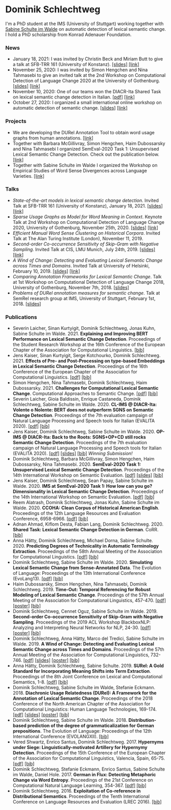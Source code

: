 # Dominik Schlechtweg

I'm a PhD student at the IMS (University of Stuttgart) working together with [Sabine Schulte im Walde](https://www.ims.uni-stuttgart.de/en/institute/team/Schulte-im-Walde-00001/) on automatic detection of lexical semantic change. I hold a PhD scholarship from Konrad Adenauer Foundation.



### News

- January 18, 2021: I was invited by Christin Beck and Miriam Butt to give a talk at SFB-TRR 161 (University of Konstanz).   [[slides]](publications/210118-sota-lscd-slides.pdf)  [[link]](https://www.sfbtrr161.de/newsandpress/events_sfbtrr161/)
- November 25, 2020: I was invited by Simon Hengchen and Nina Tahmasebi to give an invited talk at the 2nd Workshop on Computational Detection of Language Change 2020 at the University of Gothenburg.   [[slides]](publications/201125-wugs-slides.pdf)  [[link]](https://languagechange.org/events/2020-sltc-lcworkshop/)
- November 10, 2020: One of our teams won the DIACR-Ita Shared Task on lexical semantic change detection in Italian.  [[pdf]](https://arxiv.org/abs/2011.03258)   [[link]](https://www.ims.uni-stuttgart.de/en/institute/news/news/IMS-team-wins-DIACR-Ita-Shared-Task/)
- October 27, 2020: I organized a small international online workshop on automatic detection of semantic change.   [[slides]](https://www.ims.uni-stuttgart.de/en/institute/news/event/Online-Workshop-on-Automatic-Detection-of-Semantic-Change/)  [[link]](https://www.ims.uni-stuttgart.de/en/institute/news/event/Online-Workshop-on-Automatic-Detection-of-Semantic-Change/)

### Projects

- We are developing the DURel Annotation Tool to obtain word usage graphs from human annotations. [[link]](https://www.ims.uni-stuttgart.de/en/research/resources/tools/durel-annotations-tool/) 
- Together with Barbara McGillivray, Simon Hengchen, Haim Dubossarsky and Nina Tahmasebi I organized SemEval-2020 Task 1: Unsupervised Lexical Semantic Change Detection. Check out the publication below. [[link]](https://languagechange.org/semeval/) 
- Together with Sabine Schulte im Walde I organized the Workshop on Empirical Studies of Word Sense Divergences across Language Varieties. [[link]](https://www.ims.uni-stuttgart.de/events/dgfs-20-ws/)



### Talks

- *State-of-the-art models in lexical semantic change detection*. Invited Talk at SFB-TRR 161 (University of Konstanz), January 18, 2021.  [[slides]](publications/210118-sota-lscd-slides.pdf)  [[link]](https://www.sfbtrr161.de/newsandpress/events_sfbtrr161/)
- *Sparse Usage Graphs as Model for Word Meaning in Context*. Keynote Talk at 2nd Workshop on Computational Detection of Language Change 2020, University of Gothenburg, November 25th, 2020.  [[slides]](publications/201125-wugs-slides.pdf)  [[link]](https://languagechange.org/events/2020-sltc-lcworkshop/)
- *Efficient Manual Word Sense Clustering on Historical Corpora*. Invited Talk at The Alan Turing Institute (London), November 11, 2019.   
- *Second-order Co-occurrence Sensitivity of Skip-Gram with Negative Sampling*. Invited Talk at CIS, LMU Munich, July 24th, 2019.  [[slides]](publications/190723-slides-second-order.pdf)  [[link]](https://www.cis.uni-muenchen.de/~fraser/topics_nlp_2019_SS/)
- *A Wind of Change: Detecting and Evaluating Lexical Semantic Change across Times and Domains*. Invited Talk at University of Helsinki, February 10, 2019.  [[slides]](publications/190626-slides-woc.pdf)  [[link]](https://www.helsinki.fi/en/helsinki-centre-for-digital-humanities/workshop-on-lexical-semantic-change)
- *Comparing Annotation Frameworks for Lexical Semantic Change*. Talk at 1st Workshop on Computational Detection of Language Change 2018, University of Gothenburg, November 7th, 2018.  [[slides]](https://spraakbanken.gu.se/sites/spraakbanken.gu.se/files/181107-compare-annot.pdf)  
- *Problems of DURel annotation measures for semantic change*. Talk at SemRel research group at IMS, University of Stuttgart, February 1st, 2018.  [[slides]](publications/180201-problems-slides.pdf)  



### Publications

- Severin Laicher, Sinan Kurtyigit, Dominik Schlechtweg, Jonas Kuhn, Sabine Schulte im Walde. 2021. **Explaining and Improving BERT Performance on Lexical Semantic Change Detection**. Proceedings of the Student Research Workshop at the 16th Conference of the European Chapter of the Association for Computational Linguistics.     [[bib]](publications/bib/Laicher2021explaining.bib) 
- Jens Kaiser, Sinan Kurtyigit, Serge Kotchourko, Dominik Schlechtweg. 2021. **Effects of Pre- and Post-Processing on type-based Embeddings in Lexical Semantic Change Detection**. Proceedings of the 16th Conference of the European Chapter of the Association for Computational Linguistics.  [[pdf]](https://arxiv.org/abs/2101.09368)    [[bib]](publications/bib/Kaiser2021effects.bib) 
- Simon Hengchen, Nina Tahmasebi, Dominik Schlechtweg, Haim Dubossarsky. 2021. **Challenges for Computational Lexical Semantic Change**. Computational Approaches to Semantic Change.  [[pdf]](https://arxiv.org/abs/2101.07668v1)    [[bib]](publications/bib/hengchen2021challenges.bib) 
- Severin Laicher, Gioia Baldissin, Enrique Castaneda, Dominik Schlechtweg, Sabine Schulte im Walde. 2020. **CL-IMS @ DIACR-Ita: Volente o Nolente: BERT does not outperform SGNS on Semantic Change Detection**. Proceedings of the 7th evaluation campaign of Natural Language Processing and Speech tools for Italian (EVALITA 2020).  [[pdf]](https://arxiv.org/abs/2011.07247)    [[bib]](publications/bib/laicher-etal-2020-volente.bib) 
- Jens Kaiser, Dominik Schlechtweg, Sabine Schulte im Walde. 2020. **OP-IMS @ DIACR-Ita: Back to the Roots: SGNS+OP+CD still rocks Semantic Change Detection**. Proceedings of the 7th evaluation campaign of Natural Language Processing and Speech tools for Italian (EVALITA 2020).  [[pdf]](https://arxiv.org/abs/2011.03258)  [[slides]](publications/201216-slides-opims.pdf)   [[bib]](publications/bib/kaiser-etal-2020-roots.bib) *Winning Submission!*
- Dominik Schlechtweg, Barbara McGillivray, Simon Hengchen, Haim Dubossarsky, Nina Tahmasebi. 2020. **SemEval-2020 Task 1: Unsupervised Lexical Semantic Change Detection**. Proceedings of the 14th International Workshop on Semantic Evaluation.  [[pdf]](https://www.aclweb.org/anthology/2020.semeval-1.1/)  [[slides]](publications/201216-slides-opims.pdf)   [[bib]](publications/bib/schlechtweg-etal-2020-semeval.bib) 
- Jens Kaiser, Dominik Schlechtweg, Sean Papay, Sabine Schulte im Walde. 2020. **IMS at SemEval-2020 Task 1: How low can you go? Dimensionality in Lexical Semantic Change Detection**. Proceedings of the 14th International Workshop on Semantic Evaluation.  [[pdf]](https://arxiv.org/abs/2008.03164)    [[bib]](publications/bib/kaiser-etal-2020-IMS.bib) 
- Reem Alatrash, Dominik Schlechtweg, Jonas Kuhn, Sabine Schulte im Walde. 2020. **CCOHA: Clean Corpus of Historical American English**. Proceedings of the 12th Language Resources and Evaluation Conference, 6958-6966.  [[pdf]](https://www.aclweb.org/anthology/2020.lrec-1.859)    [[bib]](publications/bib/alatrash-etal-2020-ccoha.bib) 
- Adnan Ahmad, Kiflom Desta, Fabian Lang, Dominik Schlechtweg. 2020. **Shared Task: Lexical Semantic Change Detection in German**. CoRR.     [[bib]](publications/bib/AhmadEtal2020.bib) 
- Anna Hätty, Dominik Schlechtweg, Michael Dorna, Sabine Schulte. 2020. **Predicting Degrees of Technicality in Automatic Terminology Extraction**. Proceedings of the 58th Annual Meeting of the Association for Computational Linguistics.  [[pdf]](https://www.aclweb.org/anthology/2020.acl-main.258/)    [[bib]](publications/bib/haetty-etal-2020-technicality.bib) 
- Dominik Schlechtweg, Sabine Schulte im Walde. 2020. **Simulating Lexical Semantic Change from Sense-Annotated Data**. The Evolution of Language: Proceedings of the 13th International Conference (EvoLang13).  [[pdf]](http://brussels.evolang.org/proceedings/paper.html?nr=9)    [[bib]](publications/bib/schlechtweg-walde-2020.bib) 
- Haim Dubossarsky, Simon Hengchen, Nina Tahmasebi, Dominik Schlechtweg. 2019. **Time-Out: Temporal Referencing for Robust Modeling of Lexical Semantic Change**. Proceedings of the 57th Annual Meeting of the Association for Computational Linguistics, 457-470.  [[pdf]](https://www.aclweb.org/anthology/P19-1044/)   [[poster]](https://languagechange.org/ACL-poster-Dubossarsky_A0_poster.pdf)  [[bib]](publications/bib/Dubossarskyetal19.bib) 
- Dominik Schlechtweg, Cennet Oguz, Sabine Schulte im Walde. 2019. **Second-order Co-occurrence Sensitivity of Skip-Gram with Negative Sampling**. Proceedings of the 2019 ACL Workshop BlackboxNLP: Analyzing and Interpreting Neural Networks for NLP, 24-30.  [[pdf]](https://www.aclweb.org/anthology/W19-4803/)   [[poster]](publications/190729-poster-socssgns.pdf)  [[bib]](publications/bib/Schlechtwegetal19SecondOrder.bib) 
- Dominik Schlechtweg, Anna Hätty, Marco del Tredici, Sabine Schulte im Walde. 2019. **A Wind of Change: Detecting and Evaluating Lexical Semantic Change across Times and Domains**. Proceedings of the 57th Annual Meeting of the Association for Computational Linguistics, 732-746.  [[pdf]](https://www.aclweb.org/anthology/P19-1072/)  [[slides]](publications/190626-slides-woc.pdf)  [[poster]](publications/190729-poster-woc.pdf)  [[bib]](publications/bib/Schlechtwegetal19.bib) 
- Anna Hätty, Dominik Schlechtweg, Sabine Schulte. 2019. **SURel: A Gold Standard for Incorporating Meaning Shifts into Term Extraction**. Proceedings of the 8th Joint Conference on Lexical and Computational Semantics, 1-8.  [[pdf]](https://www.aclweb.org/anthology/S19-1001/)    [[bib]](publications/bib/haettySurel-2019.bib) 
- Dominik Schlechtweg, Sabine Schulte im Walde, Stefanie Eckmann. 2018. **Diachronic Usage Relatedness (DURel): A Framework for the Annotation of Lexical Semantic Change**. Proceedings of the 2018 Conference of the North American Chapter  of the Association for Computational Linguistics: Human Language Technologies, 169-174.  [[pdf]](https://www.aclweb.org/anthology/N18-2027/)  [[slides]](publications/171121-durel-slides.pdf)  [[poster]](publications/180528-durel-poster.pdf)  [[bib]](publications/bib/Schlechtwegetal18.bib) 
- Dominik Schlechtweg, Sabine Schulte im Walde. 2018. **Distribution-based prediction of the degree of grammaticalization for German prepositions**. The Evolution of Language: Proceedings of the 12th International Conference (EVOLANGXII).     [[bib]](publications/bib/SchlechtwegWalde18.bib) 
- Vered Shwartz, Enrico Santus, Dominik Schlechtweg. 2017. **Hypernyms under Siege: Linguistically-motivated Artillery for Hypernymy Detection**. Proceedings of the 15th Conference of the European Chapter of the Association for Computational Linguistics, Valencia, Spain, 65-75.  [[pdf]](https://www.aclweb.org/anthology/E17-1007/)    [[bib]](publications/bib/Shwartz2017.bib) 
- Dominik Schlechtweg, Stefanie Eckmann, Enrico Santus, Sabine Schulte im Walde, Daniel Hole. 2017. **German in Flux: Detecting Metaphoric Change via Word Entropy**. Proceedings of the 21st Conference on Computational Natural Language Learning, 354-367.  [[pdf]](https://www.aclweb.org/anthology/K17-1036/)    [[bib]](publications/bib/schlechtweg-EtAl-2017-CoNLL.bib) 
- Dominik Schlechtweg. 2016. **Exploitation of Co-reference in Distributional Semantics**. Proceedings of the Tenth International Conference on Language Resources and Evaluation (LREC 2016).     [[bib]](publications/bib/schlechtweg16.bib) 

